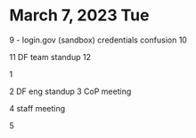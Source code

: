 # March 7, 2023 Tue

 9
    - login.gov (sandbox) credentials confusion
10

11
    DF team standup
12

 1

 2
    DF eng standup
 3  CoP meeting

 4  staff meeting

 5
